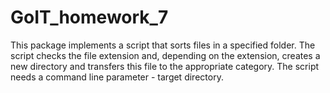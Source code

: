 # GoIT_homework_7

This package implements a script that sorts files in a specified folder.
The script checks the file extension and, depending on the extension,
creates a new directory and transfers this file to the appropriate category.
The script needs a command line parameter - target directory.
